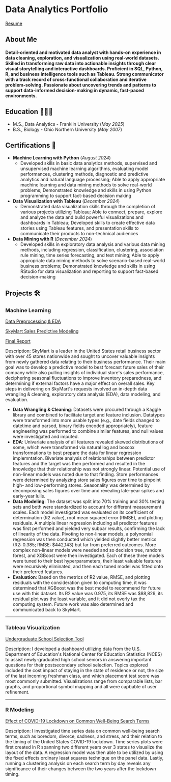 # Data Analytics Portfolio
<a href="JCassner_Data_Analyst.docx" download>Resume</a>
## About Me
#### Detail-oriented and motivated data analyst with hands-on experience in data cleaning, exploration, and visualization using real-world datasets. Skilled in transforming raw data into actionable insights through clear visual storytelling and interactive dashboards. Proficient in SQL, Python, R, and business intelligence tools such as Tableau. Strong communicator with a track record of cross-functional collaboration and iterative problem-solving. Passionate about uncovering trends and patterns to support data-informed decision-making in dynamic, fast-paced environments.

## Education 👨🏻‍🎓
* M.S., Data Analytics - Franklin University (_May 2025_)
* B.S., Biology - Ohio Northern University (_May 2007_)

## Certifications 🏅
* **Machine Learning with Python** (_August 2024_)
  * Developed skills in basic data analytics methods, supervised and unsupervised machine learning algorithms, evaluating model performances, clustering methods, diagnostic and predictive analytics and natural language processing; Able to apply appropriate machine learning and data mining methods to solve real-world problems; Demonstrated knowledge and skills in using Python programming to support fact-based decision making
* **Data Visualization with Tableau** (_December 2024_)
  * Demonstrated data visualization skills through the completion of various projects utilizing Tableau; Able to connect, prepare, explore and analyze the data and build powerful visualizations and dashboards in Tableau; Developed skills to create effective data stories using Tableau features, and presentation skills to communicate their products to non-technical audiences
* **Data Mining with R** (_December 2024_)
  * Developed skills in exploratory data analysis and various data mining methods, including regression, classification, clustering, association rule mining, time series forecasting, and text mining; Able to apply appropriate data mining methods to solve scenario-based real-world business problems; Demonstrated knowledge and skills in using RStudio for data visualization and reporting to support fact-based decision-making


## Projects 🛠️
### Machine Learning
[Data Preprocessing & EDA]()

[SkyMart Sales Predictive Modeling]()

<a href="SkyMart_Final_Report.docx" download>Final Report</a>

Description: SkyMart is a leader in the United States retail business sector with over 45 stores nationwide and sought to uncover valuable insights from newly gathered data relating to their business performance. Their main goal was to develop a predictive model to best forecast future sales of their company while also pulling insights of individual store's sales performance, deciphering seasonal fluctuations to improve inventory preparedness, and determining if external factors have a major effect on overall sales. Key steps in delivering on SkyMart's requests involved an in-depth data wrangling & cleaning, exploratory data analysis (EDA), data modeling, and evaluation. 
* **Data Wrangling & Cleaning**: Datasets were procured through a Kaggle library and combined to facilitate target and feature inclusion. Datatypes were transformed into more usable types (e.g., date fields changed to datetime and parsed, binary fields encoded appropriately), feature engineering was performed to combine similar features, and null values were investigated and imputed.
* **EDA**: Univariate analysis of all features revealed skewed distributions of some, which were transformed via natural log and boxcox transformations to best prepare the data for linear regression implemntation. Bivariate analysis of relationships between predictor features and the target was then performed and resulted in the knowledge that their relationship was not strongly linear. Potential use of non-linear models was noted due to that finding. Store performances were determined by analyzing store sales figures over time to pinpoint high- and low-performing stores. Seasonality was determined by decomposing sales figures over time and revealing late-year spikes and early-year lulls.
* **Data Modeling**: The dataset was split into 70% training and 30% testing sets and both were standardized to account for different measurement scales. Each model investigated was evaluated on its coefficient of determination (R2 value), root mean squared error (RMSE), and plotting residuals. A multiple linear regression  including all predictor features was first performed and yielded very subpar results, confirming the lack of linearity of the data. Pivoting to non-linear models, a polynomial regression was then conducted which yielded slightly better metrics (R2: 0.385; RMSE: $442,143) but far from preferred outcomes. More complex non-linear models were needed and so decision tree, random forest, and XGBoost were then investigated. Each of these three models were tuned to their best hyperparameters, their least valuable features were recursively eliminated, and then each tuned model was fitted onto their preferred features.
* **Evaluation**: Based on the metrics of R2 value, RMSE, and plotting residuals with the consideration given to computing time, it was determined that XGBoost was the best model to recommend for future use with this dataset. Its R2 value was 0.975, its RMSE was $88,829, its residual plot was the least variable, and it did not overly tax the computing system. Future work was also determined and communicated back to SkyMart.

---

### Tableau Visualization
[Undergraduate School Selection Tool](https://public.tableau.com/views/UndergraduateSchoolSelectionTool2014/Dashboard1?:language=en-US&:sid=&:redirect=auth&:display_count=n&:origin=viz_share_link)

Description: I developed a dashboard utilizing data from the U.S. Department of Education's National Center for Education Statistics (NCES) to assist newly-graduated high school seniors in answering important questions for their postsecondary school selection. Topics explored included the cost impact of staying in the state of residence or not, the size of the last incoming freshman class, and which placement test score was most commonly submitted. Visualizations range from comparable lists, bar graphs, and proportional symbol mapping and all were capbable of user refinement. 

---

### R Modeling
[Effect of COVID-19 Lockdown on Common Well-Being Search Terms](https://github.com/user-attachments/files/18431560/COVID-19.Lockdown.Effect.on.Search.Terms.docx)

Description: I investigated time series data on common well-being search terms, such as boredom, divorce, sadness, and stress, and their relation to the timing of the United States COVID-19 lockdown. Time series plots were first created in R spanning two different years over 3 states to visualize the layout of the data. A regression model was then able to be utilized by using the fixed effects ordinary least squares technique on the panel data. Lastly, running a clustering analysis on each search term by day reveals any significance of their changes between the two years after the lockdown timing. 
